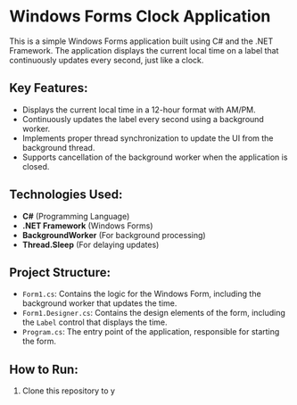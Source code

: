 # Windows Forms Clock Application

This is a simple Windows Forms application built using C# and the .NET Framework. The application displays the current local time on a label that continuously updates every second, just like a clock.

## Key Features:
- Displays the current local time in a 12-hour format with AM/PM.
- Continuously updates the label every second using a background worker.
- Implements proper thread synchronization to update the UI from the background thread.
- Supports cancellation of the background worker when the application is closed.

## Technologies Used:
- **C#** (Programming Language)
- **.NET Framework** (Windows Forms)
- **BackgroundWorker** (For background processing)
- **Thread.Sleep** (For delaying updates)

## Project Structure:
- `Form1.cs`: Contains the logic for the Windows Form, including the background worker that updates the time.
- `Form1.Designer.cs`: Contains the design elements of the form, including the `Label` control that displays the time.
- `Program.cs`: The entry point of the application, responsible for starting the form.

## How to Run:
1. Clone this repository to y
